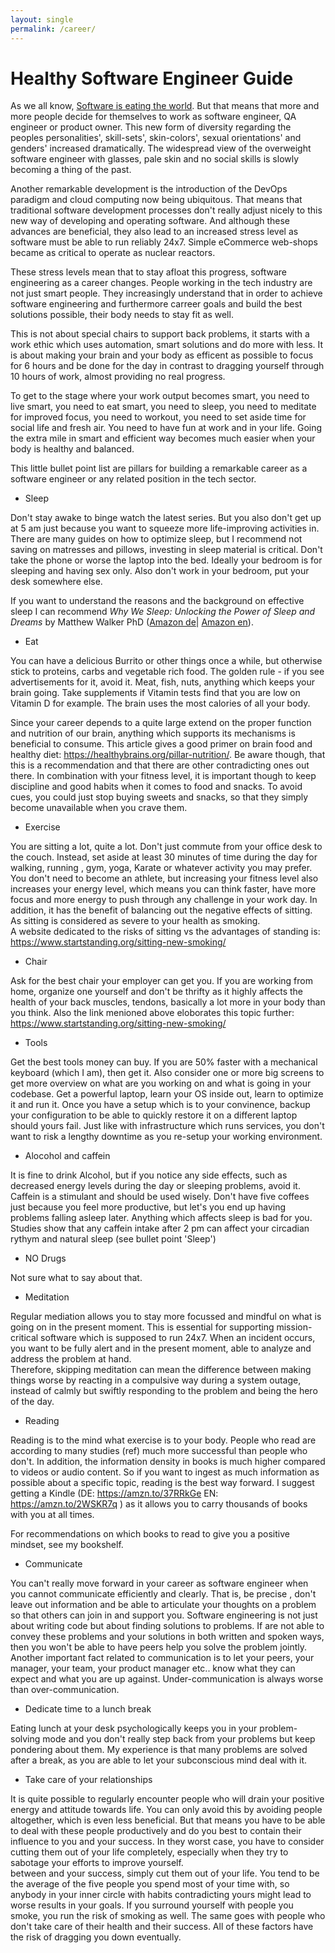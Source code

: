 ```yaml
---
layout: single
permalink: /career/
---
```


# Healthy Software Engineer Guide
As we all know, [Software is eating the world](https://a16z.com/2011/08/20/why-software-is-eating-the-world/). But that means that more and more people decide
for themselves to work as software engineer, QA engineer or product owner. This new form of diversity regarding the peoples personalities', skill-sets', skin-colors', sexual orientations' and genders' increased dramatically.
The widespread view of the overweight software engineer with glasses, pale skin and no social skills is slowly becoming a thing of the past.

Another remarkable development is the introduction of the DevOps paradigm and cloud computing now being ubiquitous. That means
that traditional software development processes don't really adjust nicely to this new way of developing and operating software. And although these advances are beneficial,
they also lead to an increased stress level as software must be able to run reliably 24x7. Simple eCommerce web-shops became as critical 
to operate as nuclear reactors. 
  
These stress levels mean that to stay afloat this progress, software engineering as a career changes. People working in the tech industry are not just smart people.
They increasingly understand that in order to achieve software engineering and furthermore carreer goals and build the best solutions possible, their body needs to stay fit as well.

This is not about special chairs to support back problems, it starts with a work ethic which uses automation, smart solutions and 
do more with less. It is about making your brain and your body as efficent as possible to focus for 6 hours and be done for the day in contrast to 
dragging yourself through 10 hours of work, almost providing no real progress.

To get to the stage where your work output becomes smart, you need to live smart, you need to eat smart, you need to sleep, you need to meditate for improved focus, 
you need to workout, you need to set aside time for social life and fresh air. You need to have fun at work and in your 
life. Going the extra mile in smart and efficient way becomes much easier when your body is healthy and balanced. 

This little bullet point list are pillars for building a remarkable career as a software engineer or any related position in the tech sector.

* Sleep 

Don't stay awake to binge watch the latest series. But you also don't get up at 5 am just because you want to squeeze more life-improving activities in. There are many guides 
on how to optimize sleep, but I recommend not saving on matresses and pillows, investing in sleep material is critical. Don't take the phone
or worse the laptop into the bed. Ideally your bedroom is for sleeping and having sex only. Also don't work in your bedroom, put your desk somewhere else.

If you want to understand the reasons and the background on effective sleep I can recommend _Why We Sleep: Unlocking the Power of Sleep and Dreams_ by Matthew Walker PhD
([Amazon de](https://amzn.to/38FNK0O )| [Amazon en](https://amzn.to/34Oga82)).

* Eat

You can have a delicious Burrito or other things once a while, but otherwise stick to proteins, carbs and vegetable rich food. 
The golden rule - if you see advertisements for it, avoid it. Meat, fish, nuts, anything which keeps your brain going. Take supplements if
Vitamin tests find that you are low on Vitamin D for example. The brain uses the most calories of all your body.

Since your career depends to a quite large extend on the proper function and nutrition of our brain, anything which supports its mechanisms is beneficial to consume. 
This article gives a good primer on brain food and healthy diet: https://healthybrains.org/pillar-nutrition/. Be aware though, that this is a recommendation and that 
there are other contradicting ones out there. In combination with your fitness level, it is important though to keep discipline and good habits
when it comes to food and snacks. To avoid cues, you could just stop buying sweets and snacks, so that they simply become unavailable when you crave them. 

* Exercise

You are sitting a lot, quite a lot. Don't just commute from your office desk to the couch. Instead, set aside at least 30 minutes of time during the day for walking, running
, gym, yoga, Karate or whatever activity you may prefer. You don't need to become an athlete, but increasing your fitness level also increases your energy
level, which means you can think faster, have more focus and more energy to push through any challenge in your work day. In addition, it has the 
benefit of balancing out the negative effects of sitting. As sitting is considered as severe to your health as smoking.  
A website dedicated to the risks of sitting vs the advantages of standing is: https://www.startstanding.org/sitting-new-smoking/

* Chair

Ask for the best chair your employer can get you. If you are working from home, organize one yourself and don't be thrifty as it highly affects the health of your back muscles, 
tendons, basically a lot more in your body than you think. Also the link menioned above eloborates this topic further: https://www.startstanding.org/sitting-new-smoking/

* Tools

Get the best tools money can buy. If you are 50% faster with a mechanical keyboard (which I am), then get it. Also consider one or more big screens to get more overview
on what are you working on and what is going in your codebase. Get a powerful laptop, learn your OS inside out, learn to optimize it and run it. Once you have a setup
which is to your convinence, backup your configuration to be able to quickly restore it on a different laptop should yours fail. Just like with infrastructure which runs
services, you don't want to risk a lengthy downtime as you re-setup your working environment.  

* Alocohol and caffein

It is fine to drink Alcohol, but if you notice any side effects, such as decreased energy levels during the day or sleeping problems, avoid it.
Caffein is a stimulant and should be used wisely. Don't have five coffees just because you feel more productive, but let's you end up having problems falling asleep later. Anything which 
affects sleep is bad for you. Studies show that any caffein intake after 2 pm can affect your circadian rythym and natural sleep (see bullet point 'Sleep')

* NO Drugs

Not sure what to say about that.

* Meditation

Regular mediation allows you to stay more focussed and mindful on what is going on in the present moment. This is essential for supporting mission-critical software which is supposed to run 24x7. 
When an incident occurs, you want to be fully alert and in the present moment, able to analyze and address the problem at hand.  
Therefore, skipping meditation can mean the difference between making things worse by reacting in a compulsive way during a system outage, instead of calmly but swiftly responding
to the problem and being the hero of the day.

* Reading

Reading is to the mind what exercise is to your body. People who read are according to many studies (ref) much more successful 
than people who don't. In addition, the information density in books is much higher compared to videos or audio content.
So if you want to ingest as much information as possible about a specific topic, reading is the best way forward. I suggest
getting a Kindle (DE: https://amzn.to/37RRkGe EN: https://amzn.to/2WSKR7q ) as it allows you to carry thousands of books with you at all times.

For recommendations on which books to read to give you a positive mindset, see my bookshelf. 

* Communicate

You can't really move forward in your career as software engineer when you cannot communicate efficiently and clearly. That is, be precise
, don't leave out information and be able to articulate your thoughts on a problem so that others can join in and support you.
Software engineering is not just about writing code but about finding solutions to problems. If are not able to convey these problems and your solutions in both written and spoken ways, 
then you won't be able to have peers help you solve the problem jointly. Another important fact related to communication is to let your peers, your manager, your team, your product manager etc..
know what they can expect and what you are up against. Under-communication is always worse than over-communication.    
    

* Dedicate time to a lunch break

Eating lunch at your desk psychologically keeps you in your problem-solving mode and you don't really step back from your problems but keep pondering about them. 
My experience is that many problems are solved after a break, as you are able to let your subconscious mind deal with it.    

* Take care of your relationships

It is quite possible to regularly encounter people who will drain your positive energy and attitude towards life. You can only
avoid this by avoiding people altogether, which is even less beneficial. But that means you have to be able to deal with these people
productively and do you best to contain their influence to you and your success. In they worst case, you have to consider cutting them
 out of your life completely, especially when they try to sabotage your efforts to improve yourself.  
between and your success, simply cut them out of your life. You tend to be the average of the five people you spend most
of your time with, so anybody in your inner circle with habits contradicting yours might lead to worse results in your goals. If you surround
yourself with people you smoke, you run the risk of smoking as well. The same goes with people who don't take care of their health
and their success. All of these factors have the risk of dragging you down eventually.